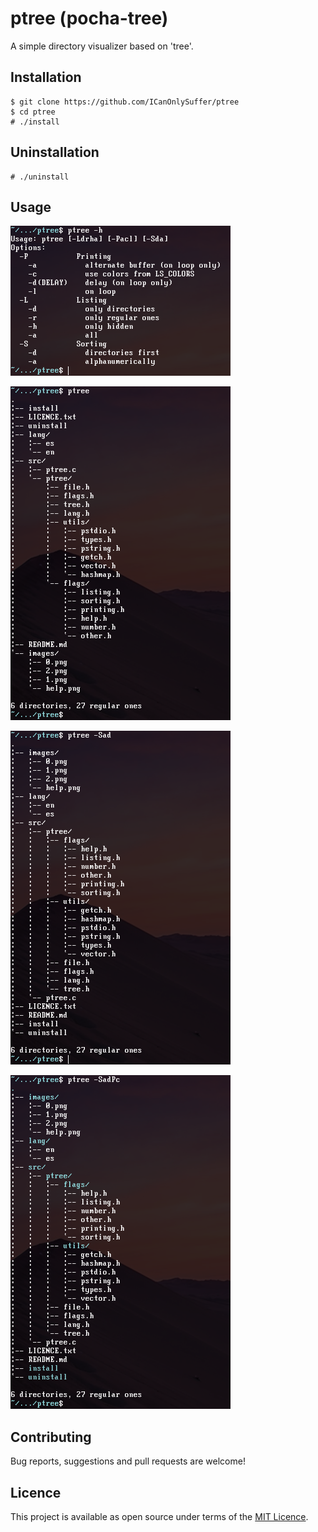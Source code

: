 # ptree (pocha-tree)

A simple directory visualizer based on 'tree'.

## Installation

	$ git clone https://github.com/ICanOnlySuffer/ptree
	$ cd ptree
	# ./install

## Uninstallation

	# ./uninstall

## Usage

![](./images/help.png)

![](./images/0.png)

![](./images/1.png)

![](./images/2.png)

## Contributing

Bug reports, suggestions and pull requests are welcome!

## Licence

This project is available as open source under terms of the
[MIT Licence](https://opensource.org/licenses/MIT).







